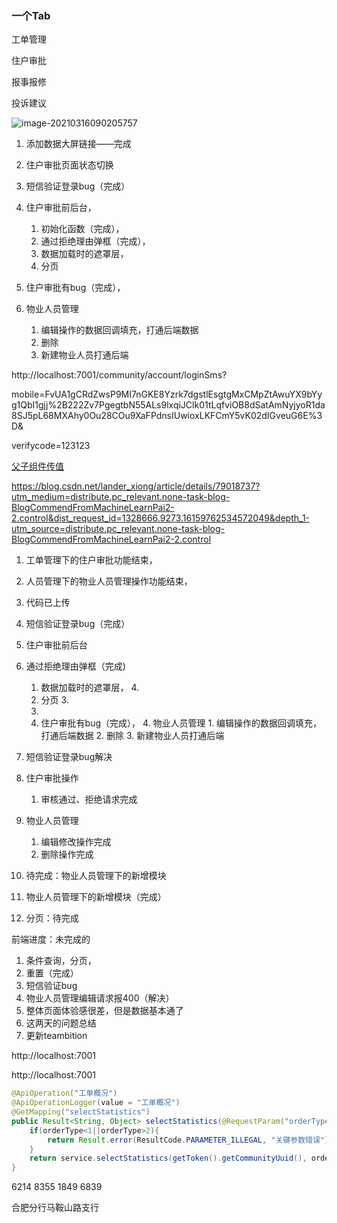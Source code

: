 ### 一个Tab

工单管理

住户审批

报事报修

投诉建议

![image-20210316090205757](C:\Users\程童辉\AppData\Roaming\Typora\typora-user-images\image-20210316090205757.png)

1. 添加数据大屏链接——完成
2. 住户审批页面状态切换



1. 短信验证登录bug（完成）
2. 住户审批前后台，
   1. 初始化函数（完成），
   2. 通过拒绝理由弹框（完成），
   3. 数据加载时的遮罩层，
   4. 分页
3. 住户审批有bug（完成），
4. 物业人员管理
   1. 编辑操作的数据回调填充，打通后端数据
   2. 删除
   3. 新建物业人员打通后端

http://localhost:7001/community/account/loginSms?

mobile=FvUA1gCRdZwsP9MI7nGKE8Yzrk7dgstlEsgtgMxCMpZtAwuYX9bYyg1QbI1gjj%2B222Zv7PgegtbN55ALs9lxqiJClk01tLqfviOB8dSatAmNyjyoR1da8SJ5pL68MXAhy0Ou28COu9XaFPdnsIUwioxLKFCmY5vK02dIGveuG6E%3D&

verifycode=123123







[父子组件传值](https://www.cnblogs.com/shengnan-2017/p/10419050.html)

https://blog.csdn.net/lander_xiong/article/details/79018737?utm_medium=distribute.pc_relevant.none-task-blog-BlogCommendFromMachineLearnPai2-2.control&dist_request_id=1328666.9273.16159762534572049&depth_1-utm_source=distribute.pc_relevant.none-task-blog-BlogCommendFromMachineLearnPai2-2.control

1. 工单管理下的住户审批功能结束，

2. 人员管理下的物业人员管理操作功能结束，

   

3. 代码已上传

4. 短信验证登录bug（完成）

5. 住户审批前后台

6. 通过拒绝理由弹框（完成)
   1.  数据加载时的遮罩层，   4. 
   2. 分页 3. 
   3. 
   4. 住户审批有bug（完成）， 4. 物业人员管理   1. 编辑操作的数据回调填充，打通后端数据   2. 删除   3. 新建物业人员打通后端

7. 短信验证登录bug解决

8. 住户审批操作

   1. 审核通过、拒绝请求完成

9. 物业人员管理
   1. 编辑修改操作完成
   2. 删除操作完成

10. 待完成：物业人员管理下的新增模块



1. 物业人员管理下的新增模块（完成）
2. 分页：待完成



前端进度：未完成的

1. 条件查询，分页，
2. 重置（完成）
3. 短信验证bug
4. 物业人员管理编辑请求报400（解决）
5. 整体页面体验感很差，但是数据基本通了
6. 这两天的问题总结
7. 更新teambition

http://localhost:7001

http://localhost:7001

```java
@ApiOperation("工单概况")
@ApiOperationLogger(value = "工单概况")
@GetMapping("selectStatistics")
public Result<String, Object> selectStatistics(@RequestParam("orderType") Integer orderType) {
    if(orderType<1||orderType>2){
        return Result.error(ResultCode.PARAMETER_ILLEGAL, "关键参数错误");
    }
    return service.selectStatistics(getToken().getCommunityUuid(), orderType);
}
```

6214 8355 1849 6839

合肥分行马鞍山路支行